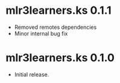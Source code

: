 # mlr3learners.ks 0.1.1

- Removed remotes dependencies
- Minor internal bug fix

# mlr3learners.ks 0.1.0

- Initial release.


